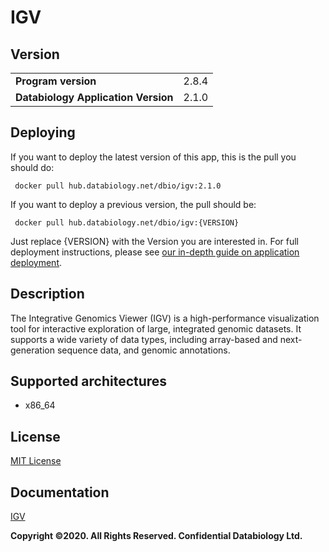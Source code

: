 
# IGV

## Version

 | | |
---|---
__Program version__|2.8.4
__Databiology Application Version__|2.1.0

## Deploying

If you want to deploy the latest version of this app, this is the pull you should do:

     docker pull hub.databiology.net/dbio/igv:2.1.0

If you want to deploy a previous version, the pull should be:

     docker pull hub.databiology.net/dbio/igv:{VERSION}

Just replace {VERSION} with the Version you are interested in. For full deployment instructions, please see [our in-depth guide on application deployment](https://docs.databiology.net/tiki-index.php?page=Operations%3ADeploying+an+Application).


## Description

The Integrative Genomics Viewer (IGV) is a high-performance visualization tool for interactive exploration of large, integrated genomic datasets. It supports a wide variety of data types, including array-based and next-generation sequence data, and genomic annotations.


## Supported architectures

* x86_64


## License

[MIT License](https://github.com/igvteam/igv/blob/master/license.txt)

## Documentation

[IGV](https://docs.databiology.net/tiki-index.php?page=Application+IGV)

__Copyright ©2020. All Rights Reserved. Confidential Databiology Ltd.__
